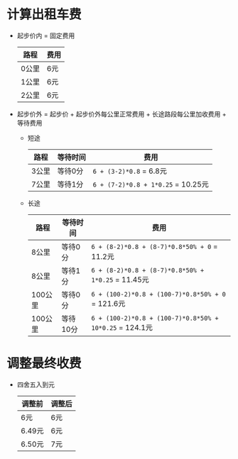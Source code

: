 # 计算出租车费
- 起步价内 = 固定费用

  | 路程  |  费用 |
  |----- | ----- |
  | 0公里 | 6元 |
  | 1公里 | 6元 |
  | 2公里 | 6元 |

- 起步价外 = 起步价 + 起步价外每公里正常费用 + 长途路段每公里加收费用 + 等待费用
  - 短途
  
    | 路程  |  等待时间 | 费用 |
    |----- | ----- | --- |
    | 3公里    | 等待0分  |  `6 + (3-2)*0.8` = 6.8元            |
    | 7公里    | 等待1分  |  `6 + (7-2)*0.8 + 1*0.25` = 10.25元 | 

  - 长途

    | 路程  |  等待时间 | 费用 |
    |----- | ----- | --- |
    | 8公里     | 等待0分   |  `6 + (8-2)*0.8 + (8-7)*0.8*50% + 0` = 11.2元    |
    | 8公里     | 等待1分   |  `6 + (8-2)*0.8 + (8-7)*0.8*50% + 1*0.25` = 11.45元   |
    | 100公里   | 等待0分   |  `6 + (100-2)*0.8 + (100-7)*0.8*50% + 0` = 121.6元   |
    | 100公里   | 等待10分  |  `6 + (100-2)*0.8 + (100-7)*0.8*50% + 10*0.25` = 124.1元   |

# 调整最终收费
- 四舍五入到元

  | 调整前  |  调整后 | 
  |----- | ----- | 
  | 6元    | 6元
  | 6.49元 | 6元
  | 6.50元 | 7元
